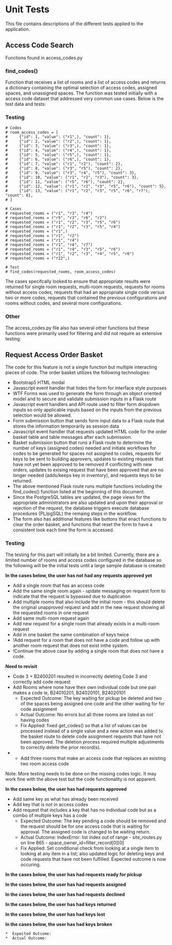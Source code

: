 # Unit Tests

This file contains descriptions of the different tests applied to the application.  

## Access Code Search
Functions found in access_codes.py

### find_codes()
Function that receives a list of rooms and a list of access codes and returns a dictionary containing the optimal selection of access codes, assigned spaces, and unassigned spaces.  The function was tested initially with a access code dataset that addressed very common use cases.  Below is the test data and tests:


### Testing
``` 
# Codes
# room_access_codes = [
#     {"id": 1, "value": ("r1",), "count": 1},
#     {"id": 2, "value": ("r2",), "count": 1},
#     {"id": 3, "value": ("r3",), "count": 1},
#     {"id": 4, "value": ("r4",), "count": 1},
#     {"id": 5, "value": ("r5",), "count": 1},
#     {"id": 6, "value": ("r6",), "count": 1},
#     {"id": 7, "value": ("r1", "r2"), "count": 2},
#     {"id": 8, "value": ("r3", "r5"), "count": 2},
#     {"id": 9, "value": ("r3", "r4", "r5"), "count": 3},
#     {"id": 10, "value": ("r1", "r2", "r3"), "count": 3},
#     {"id": 11, "value": ("r5", "r6"), "count": 2},
#     {"id": 12, "value": ("r1", "r2", "r3", "r5", "r6"), "count": 5},
#     {"id": 13, "value": ("r1", "r2", "r3", "r5", "r6", "r7"), "count": 6},
# ]
```
``` 
# Cases
# requested_rooms = ("r1", "r3", "r4")
# requested_rooms = ("r5", "r3", "r6", "r2")
# requested_rooms = ("r1", "r2", "r3", "r5", "r6")
# requested_rooms = ("r1", "r2", "r3", "r5", "r4")
# requested_rooms = ("r1",)
# requested_rooms = ("r1", "r2")
# requested_rooms = ("r1", "r4")
# requested_rooms = ("r1", "r4", "r7")
# requested_rooms = ("r1", "r4", "r3", "r5", "r6")
# requested_rooms = ("r1", "r2", "r3", "r4", "r5", "r6")
# requested_rooms = ("r22",)
```
``` 
# Test
# find_codes(requested_rooms, room_access_codes)
```
The cases specifcally looked to ensure that appropriate results were returned for single room requests, multi-room requests, requests for rooms without access codes, requests that had an appropriate single code versus two or more codes, requests that contained the previous configurations and rooms without codes, and several more configurations.  

### Other
The access_codes.py file also has several other functions but these functions were primarily used for filtering and did not require as extensive testing.  

## Request Access Order Basket

The code for this feature is not a single function but multiple interacting pieces of code.  The order basket utilizes the following technologies:  
*  Bootstrap5 HTML modal
*  Javascript event handler that hides the form for interface style purposes  
*  WTF Forms was used to generate the form through an object oriented model and to secure and validate submission inputs in a Flask route
*  Javascript event handlers and API route used to filter form dropdown inputs so only applicable inputs based on the inputs from the previous selection would be allowed.
*  Form submission button that sends form input data to a Flask route that stores the information temporarily as session data
*  Javascript event handler that requests updated HTML code for the order basket table and table messages after each submission.  
*  Basket submission button that runs a Flask route to determine the number of keys (assigned codes) needed and initiate workflows for codes to be generated for spaces not assigned to codes, requests for keys to be sent to building approvers, updates to existing requests that have not yet been approved to be removed if conflicting with new orders, updates to exising request that have been approved that are no longer needed (adds/keeps key in inventory), and requests keys to be returned.
*  The above mentioned Flask route runs multiple functions including the find_codes() function listed at the beginning of this document.   
*  Since the PostgreSQL tables are updated, the page views for the appropriate administrators are also updated and upon their approval or rejection of the request, the database triggers execute database procedures (PL/pgSQL) the remaing steps in the workflow.  
*  The form also has additional features like buttons that enact functions to clear the order basket, and functions that reset the form to have a consistent look each time the form is accessed.  

### Testing  

The testing for this part will initially be a bit limited.  Currently, there are a limited number of rooms and access codes configured in the database so the following will be the initial tests until a large sample database is created:  

**In the cases below, the user has not had any requests approved yet**  
*  Add a single room that has an access code 
*  Add the same single room again - update messaging on request form to indicate that the request is bypassed due to duplication
*  Add multiple rooms that also include the initial room - this should delete the original unapproved request and add in the new request showing all the requested rooms in one request
*  Add same multi-room request again
*  Add new request for a single room that already exists in a multi-room request
*  Add in one basket the same combination of keys twice
*  !Add request for a room that does not have a code and follow up with another room request that does not exist inthe system.
*  !Continue the above case by adding a single room that does not have a code.  

**Need to revisit**
*  Code 3 + B2400201 resulted in incorrectly deleting Code 3 and correctly add code request
*  Add Rooms where none have their own individual code but one pair makes a code ie, B24010201, B24020101, B24020101
    * Expected Outcome:  The key waiting for pickup be deleted and two of the spaces being assigned one code and the other waiting for for code assignment
    * Actual Outcome:  No errors but all three rooms are listed as not having codes
    * Fix Applied:  fixed get_codes() so that a list of values can be processed instead of a single value and a new action was added to the basket route to delete code assignment requests that have not been approved.  The deletion process required multiple adjustments to correctly delete the prior record(s).  
*  - Add three rooms that make an access code that replaces an existing two room access code

Note:  More testing needs to be done on the missing codes logic.  It may work fine with the above test but the code functionality is not apparent.

**In the cases below, the user has had requests approved**
*  Add same key as what has already been received
*  Add key that is not in access codes
*  Add request that includes a key that has no individual code but as a combo of multiple keys has a code
    * Expected Outcome:  The key pending a code should be removed and the request should be for one access code that is waiting for approval. The assigned code is changed to be waiting return.
    * Actual Outcome:  IndexError: list index out of range - site_routes.py on line 865 - space_owner_id=filter_record[0][0]
    * Fix Applied:  Set conditional check from looking at a single item to looking at any item in a list; also updated logic for deleting keys and code requests that have not been fulfilled.  Expected outcome is now occuring.  

**In the cases below, the user has had requests ready for pickup**  



**In the cases below, the user has had requests assigned**



**In the cases below, the user has had requests declined**



**In the cases below, the user has had keys returned**



**In the cases below, the user has had keys lost**  



**In the cases below, the user has had keys broken**


    *  Expected Outcome:  
    *  Actual Outcome:  



